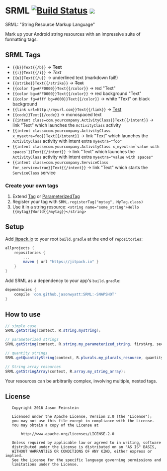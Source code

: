 

# SRML [![Build Status](https://travis-ci.org/jasonwyatt/SRML.svg?branch=master)](https://travis-ci.org/jasonwyatt/SRML) [![](https://jitpack.io/v/jasonwyatt/SRML.svg)](https://jitpack.io/#jasonwyatt/SRML)

SRML: "String Resource Markup Language"

Mark up your Android string resources with an impressive suite of formatting tags.

## SRML Tags

* `{{b}}Text{{/b}}` -> **Text**
* `{{i}}Text{{/i}}` -> *Text*
* `{{u}}Text{{/u}}` -> underlined text (markdown fail!)
* `{{strike}}Text{{/strike}}` -> ~~Text~~
* `{{color fg=#FF0000}}Text{{/color}}` -> red "Text"
* `{{color bg=#FF0000}}Text{{/color}}` -> red background "Text"
* `{{color fg=#fff bg=#000}}Text{{/color}}` -> white "Text" on black background
* `{{link url=http://myurl.com}}Text{{/link}}` -> [Test](http://myurl.com)
* `{{code}}Text{{/code}}` -> monospaced text
* `{{intent class=com.yourcompany.ActivityClass}}Text{{/intent}}` -> link "Text" which launches the `ActivityClass` activity
* `{{intent class=com.yourcompany.ActivityClass x_myextra=foo}}Text{{/intent}}` -> link "Text" which launches the `ActivityClass` activity with intent extra `myextra="foo"`
* ``{{intent class=com.yourcompany.ActivityClass x_myextra=`value with spaces`}}Text{{/intent}}`` -> link "Text" which launches the `ActivityClass` activity with intent extra `myextra="value with spaces"`
* `{{intent class=com.yourcompany.ServiceClass for_service=true}}Text{{/intent}}` -> link "Text" which starts the `ServiceClass` service

### Create your own tags

1. Extend [Tag](library/src/main/java/co/jasonwyatt/srml/tags/Tag.java) or [ParameterizedTag](library/src/main/java/co/jasonwyatt/srml/tags/ParameterizedTag)
1. Register your tag with `SRML.registerTag("mytag", MyTag.class)`
1. Use it in a string resource: `<string name="some_string">Hello {{mytag}}World{{/mytag}}</string>`

## Setup 

Add [jitpack.io](https://jitpack.io) to your root `build.gradle` at the end of `repositories`:

```groovy
allprojects {
    repositories {
        ...
        maven { url "https://jitpack.io" }
    }
}
```

Add SRML as a dependency to your app's `build.gradle`:

```groovy
dependencies {
    compile 'com.github.jasonwyatt:SRML:-SNAPSHOT'
}
```

## How to use

```java
// simple case
SRML.getString(context, R.string.mystring);

// parameterized strings
SRML.getString(context, R.string.my_parameterized_string, firstArg, secondArg, ...);

// quantity strings
SRML.getQuantityString(context, R.plurals.my_plurals_resource, quantity, ...format args...);

// String array resources
SRML.getStringArray(context, R.array.my_string_array);
```

Your resources can be arbitrarily complex, involving multiple, nested tags.

## License

```
   Copyright 2016 Jason Feinstein

   Licensed under the Apache License, Version 2.0 (the "License");
   you may not use this file except in compliance with the License.
   You may obtain a copy of the License at

       http://www.apache.org/licenses/LICENSE-2.0

   Unless required by applicable law or agreed to in writing, software
   distributed under the License is distributed on an "AS IS" BASIS,
   WITHOUT WARRANTIES OR CONDITIONS OF ANY KIND, either express or implied.
   See the License for the specific language governing permissions and
   limitations under the License.
```
